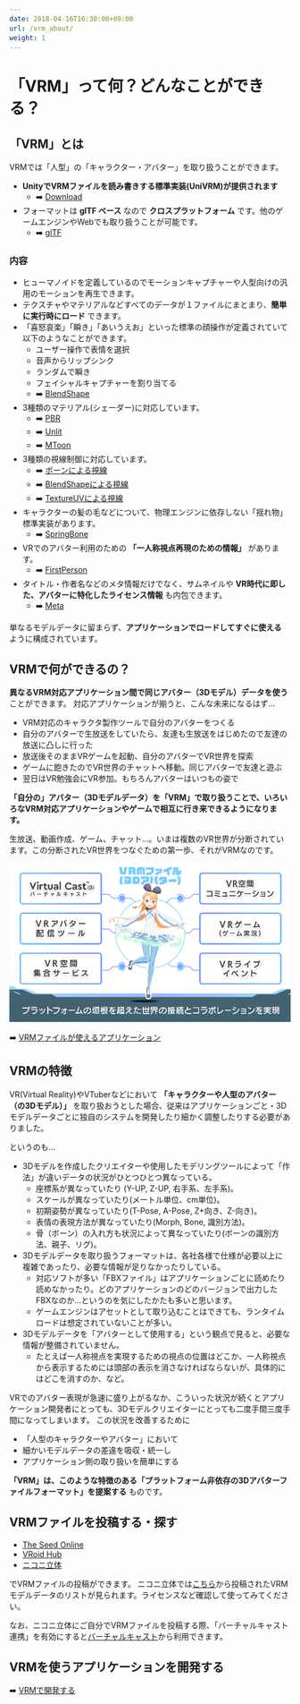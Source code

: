```yaml
---
date: 2018-04-16T16:30:00+09:00
url: /vrm_about/
weight: 1
---
```


# 「VRM」って何？どんなことができる？

## 「VRM」とは

VRMでは「人型」の「キャラクター・アバター」を取り扱うことができます。

- **UnityでVRMファイルを読み書きする標準実装(UniVRM)が提供されます**
	- ➡️ [Download](https://github.com/vrm-c/UniVRM/releases)
- フォーマットは **glTF ベース** なので **クロスプラットフォーム** です。他のゲームエンジンやWebでも取り扱うことが可能です。
	- ➡️ [glTF](https://www.khronos.org/gltf/)

### 内容

* ヒューマノイドを定義しているのでモーションキャプチャーや人型向けの汎用のモーションを再生できます。
* テクスチャやマテリアルなどすべてのデータが１ファイルにまとまり、**簡単に実行時にロード** できます。
* 「喜怒哀楽」「瞬き」「あいうえお」といった標準の顔操作が定義されていて以下のようなことができます。
	- ユーザー操作で表情を選択
	- 音声からリップシンク
	- ランダムで瞬き
	- フェイシャルキャプチャーを割り当てる 
	- ➡️ [BlendShape](/univrm/blendshape/univrm_blendshape)
* 3種類のマテリアル(シェーダー)に対応しています。
	- ➡️ [PBR](/univrm/shaders/univrm_standard)
	- ➡️ [Unlit](/univrm/shaders/univrm_unlit)
	- ➡️ [MToon](/univrm/shaders/shader_mtoon)
* 3種類の視線制御に対応しています。
	- ➡️ [ボーンによる視線](/univrm/lookat/lookat_bone)
	- ➡️ [BlendShapeによる視線](/univrm/lookat/lookat_blendshape)
	- ➡️ [TextureUVによる視線](/univrm/lookat/lookat_uv)
* キャラクターの髪の毛などについて、物理エンジンに依存しない「揺れ物」標準実装があります。
	- ➡️ [SpringBone](/univrm/springbone/univrm_secondary)
* VRでのアバター利用のための **「一人称視点再現のための情報」** があります。
	- ➡️ [FirstPerson](/univrm/firstperson/univrm_firstperson)
* タイトル・作者名などのメタ情報だけでなく、サムネイルや **VR時代に即した、アバターに特化したライセンス情報** も内包できます。
	- ➡️ [Meta](/vrm/vrm_meta)

単なるモデルデータに留まらず、**アプリケーションでロードしてすぐに使える** ように構成されています。

## VRMで何ができるの？

**異なるVRM対応アプリケーション間で同じアバター（3Dモデル）データを使う** ことができます。
対応アプリケーションが揃うと、こんな未来になるはず…

* VRM対応のキャラクタ製作ツールで自分のアバターをつくる
* 自分のアバターで生放送をしていたら、友達も生放送をはじめたので友達の放送に凸しに行った
* 放送後そのままVRゲームを起動、自分のアバターでVR世界を探索
* ゲームに飽きたのでVR世界のチャットへ移動。同じアバターで友達と遊ぶ
* 翌日はVR勉強会にVR参加。もちろんアバターはいつもの姿で

**「自分の」アバター（3Dモデルデータ）を「VRM」で取り扱うことで、いろいろなVRM対応アプリケーションやゲームで相互に行き来できるようになります。**

生放送、動画作成、ゲーム、チャット…。いまは複数のVR世界が分断されています。この分断されたVR世界をつなぐための第一歩、それがVRMなのです。

![VRM applications](/images/vrm/VRM_WorldConnect_jp.png)


 ➡️ [VRMファイルが使えるアプリケーション](/showcase)

## VRMの特徴

VR(Virtual Reality)やVTuberなどにおいて **「キャラクターや人型のアバター（の3Dモデル）」** を取り扱おうとした場合、従来はアプリケーションごと・3Dモデルデータごとに独自のシステムを開発したり細かく調整したりする必要がありました。

というのも…

* 3Dモデルを作成したクリエイターや使用したモデリングツールによって「作法」が違いデータの状況がひとつひとつ異なっている。
	* 座標系が異なっていたり (Y-UP, Z-UP, 右手系、左手系)。
	* スケールが異なっていたり(メートル単位、cm単位)。
	* 初期姿勢が異なっていたり(T-Pose, A-Pose, Z+向き、Z-向き)。
	* 表情の表現方法が異なっていたり(Morph, Bone, 識別方法)。
	* 骨（ボーン）の入れ方も状況によって異なっていたり(ボーンの識別方法、親子、リグ)。
* 3Dモデルデータを取り扱うフォーマットは、各社各様で仕様が必要以上に複雑であったり、必要な情報が足りなかったりしている。
	* 対応ソフトが多い「FBXファイル」はアプリケーションごとに読めたり読めなかったり。どのアプリケーションのどのバージョンで出力したFBXなのか…というのを気にしたかたも多いと思います。
	* ゲームエンジンはアセットとして取り込むことはできても、ランタイムロードは想定されていないことが多い。
* 3Dモデルデータを「アバターとして使用する」という観点で見ると、必要な情報が整備されていません。
	* たとえば一人称視点を実現するための視点の位置はどこか、一人称視点から表示するためには頭部の表示を消さなければならないが、具体的にはどこを消すのか、など。

VRでのアバター表現が急速に盛り上がるなか、こういった状況が続くとアプリケーション開発者にとっても、3Dモデルクリエイターにとっても二度手間三度手間になってしまいます。
この状況を改善するために

* 「人型のキャラクターやアバター」において
* 細かいモデルデータの差違を吸収・統一し
* アプリケーション側の取り扱いを簡単にする

**「VRM」は、このような特徴のある「プラットフォーム非依存の3Dアバターファイルフォーマット」を提案する** ものです。

## VRMファイルを投稿する・探す

* [The Seed Online](https://seed.online/)
* [VRoid Hub](https://hub.vroid.com/)
* [ニコニ立体](https://3d.nicovideo.jp/)

でVRMファイルの投稿ができます。
ニコニ立体では[こちら](https://3d.nicovideo.jp/search?word_type=tag&word=VRM)から投稿されたVRMモデルデータのリストが見られます。ライセンスなど確認して使ってみてください。

なお、ニコニ立体にご自分でVRMファイルを投稿する際、「バーチャルキャスト連携」を有効にすると[バーチャルキャスト](https://virtualcast.jp/)から利用できます。

## VRMを使うアプリケーションを開発する

 ➡️ [VRMで開発する](/vrm/vrm_development)
